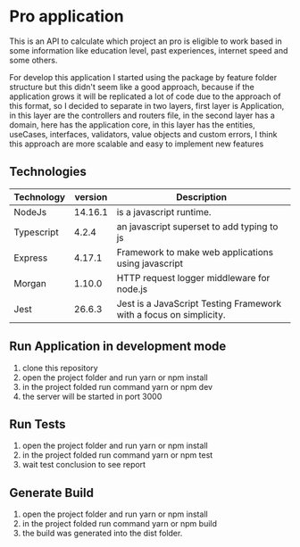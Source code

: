 # Pro application

This is an API to calculate which project an pro is eligible to work based in some information like education level, past experiences, internet speed and some others.

For develop this application I started using the package by feature folder structure but this didn't seem like a good approach, because if the application grows it will be replicated a lot of code due to the approach of this format, so I decided to separate in two layers, first layer is Application, in this layer are the controllers and routers file, in the second layer has a domain, here has the application core, in this layer has the entities, useCases, interfaces, validators, value objects and custom errors, I think this approach are more scalable and easy to implement new features

## Technologies

|Technology  |version | Description|
|------------|--------|------------|
| NodeJs     |14.16.1 | is a javascript runtime.|
| Typescript |4.2.4   | an javascript superset to add typing to js|
| Express    |4.17.1  | Framework to make web applications using javascript|
| Morgan     |1.10.0  | HTTP request logger middleware for node.js|
| Jest       |26.6.3  | Jest is a JavaScript Testing Framework with a focus on simplicity.|

## Run Application in development mode

  1. clone this repository
  2. open the project folder and run yarn or npm install
  3. in the project folded run command yarn or npm dev
  4. the server will be started in port 3000

## Run Tests

  1. open the project folder and run yarn or npm install
  2. in the project folded run command yarn or npm test
  3. wait test conclusion to see report

## Generate Build

  1. open the project folder and run yarn or npm install
  2. in the project folded run command yarn or npm build
  3. the build was generated into the dist folder.
